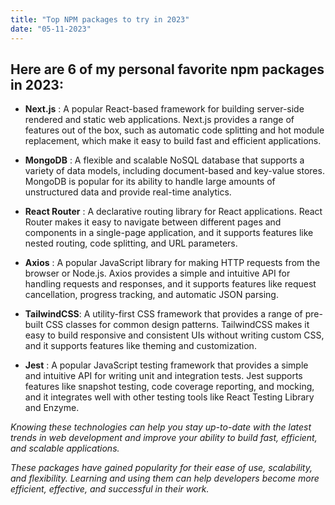 ```yaml
---
title: "Top NPM packages to try in 2023"
date: "05-11-2023"
---
```


## Here are 6 of my personal favorite npm packages in 2023:

- **Next.js** : A popular React-based framework for building server-side rendered and static web applications. Next.js provides a range of features out of the box, such as automatic code splitting and hot module replacement, which make it easy to build fast and efficient applications.

- **MongoDB** : A flexible and scalable NoSQL database that supports a variety of data models, including document-based and key-value stores. MongoDB is popular for its ability to handle large amounts of unstructured data and provide real-time analytics.

- **React Router** : A declarative routing library for React applications. React Router makes it easy to navigate between different pages and components in a single-page application, and it supports features like nested routing, code splitting, and URL parameters.

- **Axios** : A popular JavaScript library for making HTTP requests from the browser or Node.js. Axios provides a simple and intuitive API for handling requests and responses, and it supports features like request cancellation, progress tracking, and automatic JSON parsing.

- **TailwindCSS**: A utility-first CSS framework that provides a range of pre-built CSS classes for common design patterns. TailwindCSS makes it easy to build responsive and consistent UIs without writing custom CSS, and it supports features like theming and customization.

- **Jest** : A popular JavaScript testing framework that provides a simple and intuitive API for writing unit and integration tests. Jest supports features like snapshot testing, code coverage reporting, and mocking, and it integrates well with other testing tools like React Testing Library and Enzyme.

_Knowing these technologies can help you stay up-to-date with the latest trends in web development and improve your ability to build fast, efficient, and scalable applications._

_These packages have gained popularity for their ease of use, scalability, and flexibility. Learning and using them can help developers become more efficient, effective, and successful in their work._
